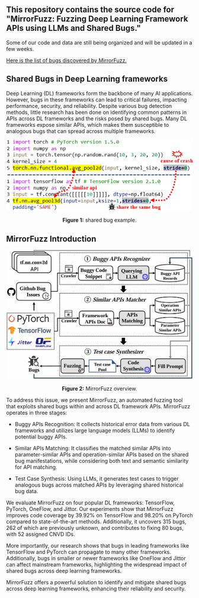 ## This repository contains the source code for "MirrorFuzz: Fuzzing Deep Learning Framework APIs using LLMs and Shared Bugs." 
Some of our code and data are still being organized and will be updated in a few weeks.

[Here is the list of bugs discovered by MirrorFuzz.](https://github.com/MirrorFuzz/MirrorFuzz/blob/main/MirrorFuzz_bug_list.xlsx)
## Shared Bugs in Deep Learning frameworks


Deep Learning (DL) frameworks form the backbone of many AI applications. However, bugs in these frameworks can lead to critical failures, impacting performance, security, and reliability. Despite various bug detection methods, little research has been done on identifying common patterns in APIs across DL frameworks and the risks posed by shared bugs. Many DL frameworks expose similar APIs, which makes them susceptible to analogous bugs that can spread across multiple frameworks.
<div style="text-align: center;">
  <img src="shared_bug_example.png" alt="Example Image"/>
  <p><strong>Figure 1:</strong> shared bug example.</p>
</div>



## MirrorFuzz Introduction
<div style="text-align: center;">
  <img src="MirrorFuzz_overview.png" alt="Example Image"/>
  <p><strong>Figure 2:</strong> MirrorFuzz overview.</p>
</div>
To address this issue, we present MirrorFuzz, an automated fuzzing tool that exploits shared bugs within and across DL framework APIs. MirrorFuzz operates in three stages:

- Buggy APIs Recognition: It collects historical error data from various DL frameworks and utilizes large language models (LLMs) to identify potential buggy APIs.

- Similar APIs Matching: It classifies the matched similar APIs into parameter-similar APIs and operation-similar APIs based on the shared bug manifestations, while considering both text and semantic similarity for API matching.

- Test Case Synthesis: Using LLMs, it generates test cases to trigger analogous bugs across matched APIs by leveraging shared historical bug data.

We evaluate MirrorFuzz on four popular DL frameworks: TensorFlow, PyTorch, OneFlow, and Jittor. Our experiments show that MirrorFuzz improves code coverage by 39.92% on TensorFlow and 98.20% on PyTorch compared to state-of-the-art methods. Additionally, it uncovers 315 bugs, 262 of which are previously unknown, and contributes to fixing 80 bugs, with 52 assigned CNVD IDs.

More importantly, our research shows that bugs in leading frameworks like TensorFlow and PyTorch can propagate to many other frameworks. Additionally, bugs in smaller or newer frameworks like OneFlow and Jittor can affect mainstream frameworks, highlighting the widespread impact of shared bugs across deep learning frameworks.

MirrorFuzz offers a powerful solution to identify and mitigate shared bugs across deep learning frameworks, enhancing their reliability and security.
